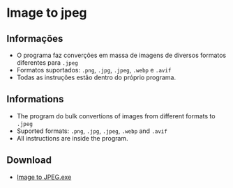 # Image to jpeg

## Informações

- O programa faz converções em massa de imagens de diversos formatos diferentes para ```.jpeg```
- Formatos suportados: ```.png```, ```.jpg```, ```.jpeg```, ```.webp``` e ```.avif```
- Todas as instruções estão dentro do próprio programa.

## Informations

- The program do bulk convertions of images from different formats to ```.jpeg```
- Suported formats: ```.png```, ```.jpg```, ```.jpeg```, ```.webp``` and ```.avif```
- All instructions are inside the program.

## Download

- [Image to JPEG.exe](https://github.com/Dougu77/image-to-jpeg/raw/main/Image%20to%20JPEG.exe)
